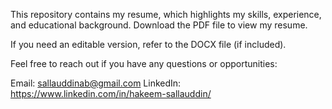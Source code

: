 This repository contains my resume, which highlights my skills, experience, and educational background.
Download the PDF file to view my resume.

If you need an editable version, refer to the DOCX file (if included).

Feel free to reach out if you have any questions or opportunities:

Email: sallauddinab@gmail.com
LinkedIn: https://www.linkedin.com/in/hakeem-sallauddin/
